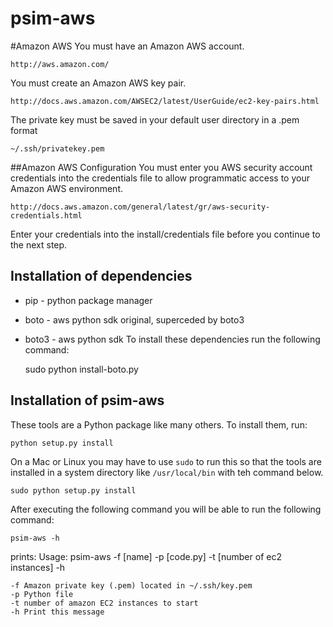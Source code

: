 # psim-aws

#Amazon AWS
You must have an Amazon AWS account.

	http://aws.amazon.com/


You must create an Amazon AWS key pair.

	http://docs.aws.amazon.com/AWSEC2/latest/UserGuide/ec2-key-pairs.html


The private key must be saved in your default user directory in a .pem format

	~/.ssh/privatekey.pem


##Amazon AWS Configuration
You must enter you AWS security account credentials into the credentials file
to allow programmatic access to your Amazon AWS environment.

	http://docs.aws.amazon.com/general/latest/gr/aws-security-credentials.html

Enter your credentials into the install/credentials file before you continue to the next step.


## Installation of dependencies
- pip - python package manager
- boto - aws python sdk original, superceded by boto3
- boto3 - aws python sdk
To install these dependencies run the following command:


	sudo python install-boto.py


## Installation of psim-aws

These tools are a Python package like many others. To install them, run:

    python setup.py install
    
On a Mac or Linux you may have to use `sudo` to run this so that the tools
are installed in a system directory like `/usr/local/bin` with teh command below.


    sudo python setup.py install


After executing the following command you will be able to run the following command:

	psim-aws -h


prints:
	Usage: psim-aws -f [name] -p [code.py] -t [number of ec2 instances] -h

	-f Amazon private key (.pem) located in ~/.ssh/key.pem
	-p Python file
	-t number of amazon EC2 instances to start
	-h Print this message